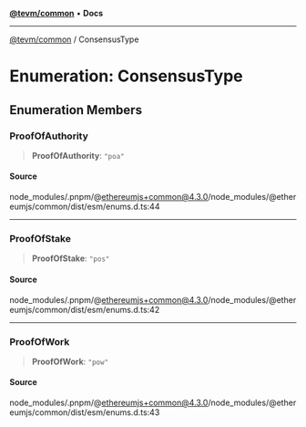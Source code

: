 [**@tevm/common**](../README.md) • **Docs**

***

[@tevm/common](../globals.md) / ConsensusType

# Enumeration: ConsensusType

## Enumeration Members

### ProofOfAuthority

> **ProofOfAuthority**: `"poa"`

#### Source

node\_modules/.pnpm/@ethereumjs+common@4.3.0/node\_modules/@ethereumjs/common/dist/esm/enums.d.ts:44

***

### ProofOfStake

> **ProofOfStake**: `"pos"`

#### Source

node\_modules/.pnpm/@ethereumjs+common@4.3.0/node\_modules/@ethereumjs/common/dist/esm/enums.d.ts:42

***

### ProofOfWork

> **ProofOfWork**: `"pow"`

#### Source

node\_modules/.pnpm/@ethereumjs+common@4.3.0/node\_modules/@ethereumjs/common/dist/esm/enums.d.ts:43
